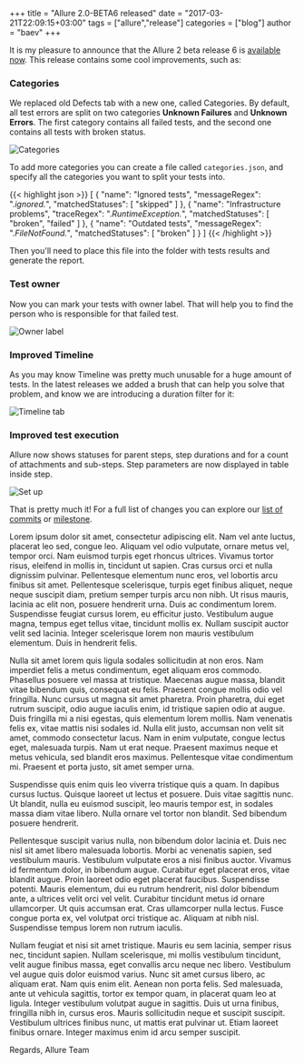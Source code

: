 +++
title = "Allure 2.0-BETA6 released"
date = "2017-03-21T22:09:15+03:00"
tags = ["allure","release"]
categories = ["blog"]
author = "baev"
+++


[download]: https://bintray.com/qameta/generic/allure2/2.0-BETA6
[milestone]: https://github.com/allure-framework/allure2/milestone/5?closed=1
[commits]: https://github.com/allure-framework/allure2/compare/2.0-BETA5...2.0-BETA6

It is my pleasure to announce that the Allure 2 beta release 6 is [available now][download].
This release contains some cool improvements, such as:

### Categories

We replaced old Defects tab with a new one, called Categories. By default, all test errors
are split on two categories **Unknown Failures** and **Unknown Errors**. The first category
contains all failed tests, and the second one contains all tests with broken status. 

![Categories](/img/blog/allure-2.0-beta6/categories-tab.png)

To add more categories you can create a file called `categories.json`, and specify all the 
categories you want to split your tests into.



{{< highlight json >}}
[
  {
    "name": "Ignored tests",
    "messageRegex": ".*ignored.*",
    "matchedStatuses": [ "skipped" ]
  },
  {
    "name": "Infrastructure problems",
    "traceRegex": ".*RuntimeException.*",
    "matchedStatuses": [ "broken", "failed" ]
  },
  {
    "name": "Outdated tests",
    "messageRegex": ".*FileNotFound.*",
    "matchedStatuses": [ "broken" ]
  }
]
{{< /highlight >}}

Then you'll need to place this file into the folder with tests results and generate the report.

### Test owner

Now you can mark your tests with owner label. That will help you to find the person who is 
responsible for that failed test.
 
![Owner label](/img/blog/allure-2.0-beta6/owner-label.png)

### Improved Timeline

As you may know Timeline was pretty much unusable for a huge amount of tests. In the latest releases we added 
a brush that can help you solve that problem, and know we are introducing a duration filter for it:

![Timeline tab](/img/blog/allure-2.0-beta6/timeline-tab.png)

### Improved test execution

Allure now shows statuses for parent steps, step durations and for a count of attachments and sub-steps. Step parameters 
are now displayed in table inside step.

![Set up](/img/blog/allure-2.0-beta6/set-up.png)

That is pretty much it! For a full list of changes you can explore our [list of commits][commits] or [milestone][milestone].



Lorem ipsum dolor sit amet, consectetur adipiscing elit. Nam vel ante luctus, placerat leo sed, congue leo. Aliquam vel odio vulputate, ornare metus vel, tempor orci. Nam euismod turpis eget rhoncus ultrices. Vivamus tortor risus, eleifend in mollis in, tincidunt ut sapien. Cras cursus orci et nulla dignissim pulvinar. Pellentesque elementum nunc eros, vel lobortis arcu finibus sit amet. Pellentesque scelerisque, turpis eget finibus aliquet, neque neque suscipit diam, pretium semper turpis arcu non nibh. Ut risus mauris, lacinia ac elit non, posuere hendrerit urna. Duis ac condimentum lorem. Suspendisse feugiat cursus lorem, eu efficitur justo. Vestibulum augue magna, tempus eget tellus vitae, tincidunt mollis ex. Nullam suscipit auctor velit sed lacinia. Integer scelerisque lorem non mauris vestibulum elementum. Duis in hendrerit felis.

Nulla sit amet lorem quis ligula sodales sollicitudin at non eros. Nam imperdiet felis a metus condimentum, eget aliquam eros commodo. Phasellus posuere vel massa at tristique. Maecenas augue massa, blandit vitae bibendum quis, consequat eu felis. Praesent congue mollis odio vel fringilla. Nunc cursus ut magna sit amet pharetra. Proin pharetra, dui eget rutrum suscipit, odio augue iaculis enim, id tristique sapien odio at augue. Duis fringilla mi a nisi egestas, quis elementum lorem mollis. Nam venenatis felis ex, vitae mattis nisi sodales id. Nulla elit justo, accumsan non velit sit amet, commodo consectetur lacus. Nam in enim vulputate, congue lectus eget, malesuada turpis. Nam ut erat neque. Praesent maximus neque et metus vehicula, sed blandit eros maximus. Pellentesque vitae condimentum mi. Praesent et porta justo, sit amet semper urna.

Suspendisse quis enim quis leo viverra tristique quis a quam. In dapibus cursus luctus. Quisque laoreet ut lectus et posuere. Duis vitae sagittis nunc. Ut blandit, nulla eu euismod suscipit, leo mauris tempor est, in sodales massa diam vitae libero. Nulla ornare vel tortor non blandit. Sed bibendum posuere hendrerit.

Pellentesque suscipit varius nulla, non bibendum dolor lacinia et. Duis nec nisl sit amet libero malesuada lobortis. Morbi ac venenatis sapien, sed vestibulum mauris. Vestibulum vulputate eros a nisi finibus auctor. Vivamus id fermentum dolor, in bibendum augue. Curabitur eget placerat eros, vitae blandit augue. Proin laoreet odio eget placerat faucibus. Suspendisse potenti. Mauris elementum, dui eu rutrum hendrerit, nisl dolor bibendum ante, a ultrices velit orci vel velit. Curabitur tincidunt metus id ornare ullamcorper. Ut quis accumsan erat. Cras ullamcorper nulla lectus. Fusce congue porta ex, vel volutpat orci tristique ac. Aliquam at nibh nisl. Suspendisse tempus lorem non rutrum iaculis.

Nullam feugiat et nisi sit amet tristique. Mauris eu sem lacinia, semper risus nec, tincidunt sapien. Nullam scelerisque, mi mollis vestibulum tincidunt, velit augue finibus massa, eget convallis arcu neque nec libero. Vestibulum vel augue quis dolor euismod varius. Nunc sit amet cursus libero, ac aliquam erat. Nam quis enim elit. Aenean non porta felis. Sed malesuada, ante ut vehicula sagittis, tortor ex tempor quam, in placerat quam leo at ligula. Integer vestibulum volutpat augue in sagittis. Duis ut urna finibus, fringilla nibh in, cursus eros. Mauris sollicitudin neque et suscipit suscipit. Vestibulum ultrices finibus nunc, ut mattis erat pulvinar ut. Etiam laoreet finibus ornare. Integer maximus enim id arcu semper suscipit. 

Regards, 
Allure Team
